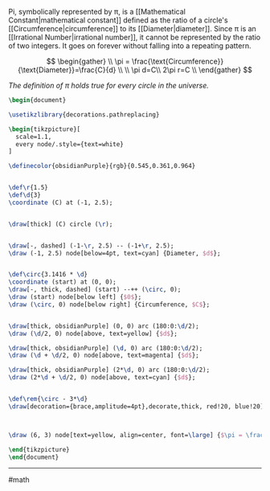 Pi, symbolically represented by π, is a [[Mathematical Constant|mathematical constant]] defined as the ratio of a circle's [[Circumference|circumference]] to its [[Diameter|diameter]]. Since π is an [[Irrational Number|irrational number]], it cannot be represented by the ratio of two integers. It goes on forever without falling into a repeating pattern.

$$
\begin{gather} \\
\pi = \frac{\text{Circumference}}{\text{Diameter}}=\frac{C}{d} \\
 \\
\pi d=C\\
2\pi r=C \\
\end{gather}
$$

*The definition of π holds true for every circle in the universe.*


```tikz
\begin{document}

\usetikzlibrary{decorations.pathreplacing}

\begin{tikzpicture}[
  scale=1.1,
  every node/.style={text=white}
]

\definecolor{obsidianPurple}{rgb}{0.545,0.361,0.964}


\def\r{1.5}
\def\d{3}
\coordinate (C) at (-1, 2.5);


\draw[thick] (C) circle (\r);


\draw[-, dashed] (-1-\r, 2.5) -- (-1+\r, 2.5);
\draw (-1, 2.5) node[below=4pt, text=cyan] {Diameter, $d$};


\def\circ{3.1416 * \d}
\coordinate (start) at (0, 0);
\draw[-, thick, dashed] (start) --++ (\circ, 0);
\draw (start) node[below left] {$0$};
\draw (\circ, 0) node[below right] {Circumference, $C$};


\draw[thick, obsidianPurple] (0, 0) arc (180:0:\d/2);
\draw (\d/2, 0) node[above, text=yellow] {$d$};

\draw[thick, obsidianPurple] (\d, 0) arc (180:0:\d/2);
\draw (\d + \d/2, 0) node[above, text=magenta] {$d$};

\draw[thick, obsidianPurple] (2*\d, 0) arc (180:0:\d/2);
\draw (2*\d + \d/2, 0) node[above, text=cyan] {$d$};


\def\rem{\circ - 3*\d}
\draw[decoration={brace,amplitude=4pt},decorate,thick, red!20, blue!20] (3*\d, 0.2) -- (3*\d + \rem, 0.2) node[right, text=red!20, blue!20] {$\approx 0.14d$};



\draw (6, 3) node[text=yellow, align=center, font=\large] {$\pi = \frac{C}{d} \approx 3.14159$};

\end{tikzpicture}
\end{document}
```
---
#math
